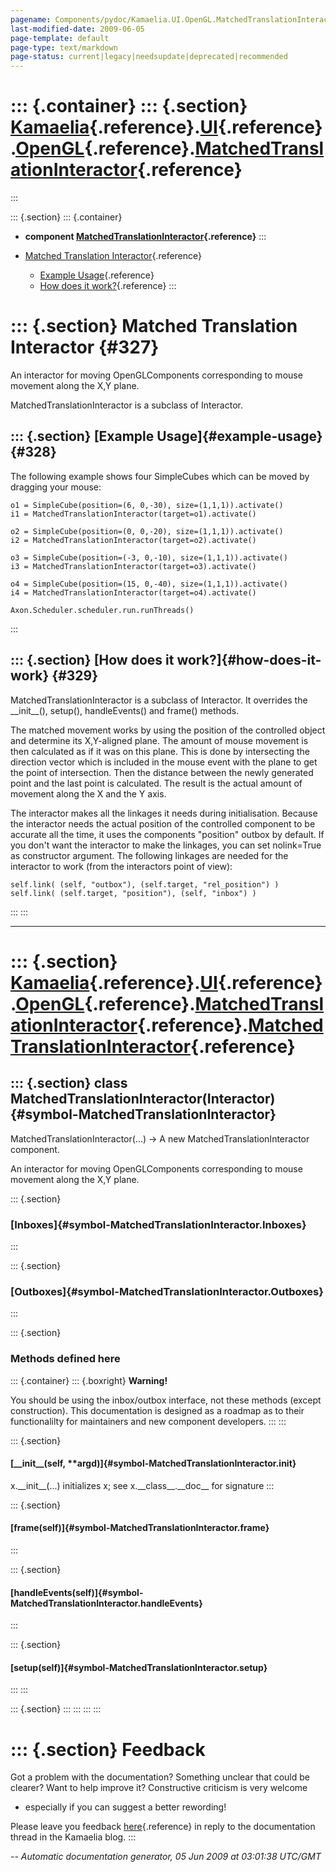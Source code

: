 ```yaml
---
pagename: Components/pydoc/Kamaelia.UI.OpenGL.MatchedTranslationInteractor
last-modified-date: 2009-06-05
page-template: default
page-type: text/markdown
page-status: current|legacy|needsupdate|deprecated|recommended
---
```

::: {.container}
::: {.section}
[Kamaelia](/Components/pydoc/Kamaelia.html){.reference}.[UI](/Components/pydoc/Kamaelia.UI.html){.reference}.[OpenGL](/Components/pydoc/Kamaelia.UI.OpenGL.html){.reference}.[MatchedTranslationInteractor](/Components/pydoc/Kamaelia.UI.OpenGL.MatchedTranslationInteractor.html){.reference}
===============================================================================================================================================================================================================================================================================================
:::

::: {.section}
::: {.container}
-   **component
    [MatchedTranslationInteractor](/Components/pydoc/Kamaelia.UI.OpenGL.MatchedTranslationInteractor.MatchedTranslationInteractor.html){.reference}**
:::

-   [Matched Translation Interactor](#327){.reference}
    -   [Example Usage](#328){.reference}
    -   [How does it work?](#329){.reference}
:::

::: {.section}
Matched Translation Interactor {#327}
==============================

An interactor for moving OpenGLComponents corresponding to mouse
movement along the X,Y plane.

MatchedTranslationInteractor is a subclass of Interactor.

::: {.section}
[Example Usage]{#example-usage} {#328}
-------------------------------

The following example shows four SimpleCubes which can be moved by
dragging your mouse:

``` {.literal-block}
o1 = SimpleCube(position=(6, 0,-30), size=(1,1,1)).activate()
i1 = MatchedTranslationInteractor(target=o1).activate()

o2 = SimpleCube(position=(0, 0,-20), size=(1,1,1)).activate()
i2 = MatchedTranslationInteractor(target=o2).activate()

o3 = SimpleCube(position=(-3, 0,-10), size=(1,1,1)).activate()
i3 = MatchedTranslationInteractor(target=o3).activate()

o4 = SimpleCube(position=(15, 0,-40), size=(1,1,1)).activate()
i4 = MatchedTranslationInteractor(target=o4).activate()

Axon.Scheduler.scheduler.run.runThreads()
```
:::

::: {.section}
[How does it work?]{#how-does-it-work} {#329}
--------------------------------------

MatchedTranslationInteractor is a subclass of Interactor. It overrides
the \_\_init\_\_(), setup(), handleEvents() and frame() methods.

The matched movement works by using the position of the controlled
object and determine its X,Y-aligned plane. The amount of mouse movement
is then calculated as if it was on this plane. This is done by
intersecting the direction vector which is included in the mouse event
with the plane to get the point of intersection. Then the distance
between the newly generated point and the last point is calculated. The
result is the actual amount of movement along the X and the Y axis.

The interactor makes all the linkages it needs during initialisation.
Because the interactor needs the actual position of the controlled
component to be accurate all the time, it uses the components
\"position\" outbox by default. If you don\'t want the interactor to
make the linkages, you can set nolink=True as constructor argument. The
following linkages are needed for the interactor to work (from the
interactors point of view):

``` {.literal-block}
self.link( (self, "outbox"), (self.target, "rel_position") )
self.link( (self.target, "position"), (self, "inbox") )
```
:::
:::

------------------------------------------------------------------------

::: {.section}
[Kamaelia](/Components/pydoc/Kamaelia.html){.reference}.[UI](/Components/pydoc/Kamaelia.UI.html){.reference}.[OpenGL](/Components/pydoc/Kamaelia.UI.OpenGL.html){.reference}.[MatchedTranslationInteractor](/Components/pydoc/Kamaelia.UI.OpenGL.MatchedTranslationInteractor.html){.reference}.[MatchedTranslationInteractor](/Components/pydoc/Kamaelia.UI.OpenGL.MatchedTranslationInteractor.MatchedTranslationInteractor.html){.reference}
===============================================================================================================================================================================================================================================================================================================================================================================================================================================

::: {.section}
class MatchedTranslationInteractor(Interactor) {#symbol-MatchedTranslationInteractor}
----------------------------------------------

MatchedTranslationInteractor(\...) -\> A new
MatchedTranslationInteractor component.

An interactor for moving OpenGLComponents corresponding to mouse
movement along the X,Y plane.

::: {.section}
### [Inboxes]{#symbol-MatchedTranslationInteractor.Inboxes}
:::

::: {.section}
### [Outboxes]{#symbol-MatchedTranslationInteractor.Outboxes}
:::

::: {.section}
### Methods defined here

::: {.container}
::: {.boxright}
**Warning!**

You should be using the inbox/outbox interface, not these methods
(except construction). This documentation is designed as a roadmap as to
their functionalilty for maintainers and new component developers.
:::
:::

::: {.section}
#### [\_\_init\_\_(self, \*\*argd)]{#symbol-MatchedTranslationInteractor.__init__}

x.\_\_init\_\_(\...) initializes x; see x.\_\_class\_\_.\_\_doc\_\_ for
signature
:::

::: {.section}
#### [frame(self)]{#symbol-MatchedTranslationInteractor.frame}
:::

::: {.section}
#### [handleEvents(self)]{#symbol-MatchedTranslationInteractor.handleEvents}
:::

::: {.section}
#### [setup(self)]{#symbol-MatchedTranslationInteractor.setup}
:::
:::

::: {.section}
:::
:::
:::
:::

::: {.section}
Feedback
========

Got a problem with the documentation? Something unclear that could be
clearer? Want to help improve it? Constructive criticism is very welcome
- especially if you can suggest a better rewording!

Please leave you feedback
[here](../../../cgi-bin/blog/blog.cgi?rm=viewpost&nodeid=1142023701){.reference}
in reply to the documentation thread in the Kamaelia blog.
:::

*\-- Automatic documentation generator, 05 Jun 2009 at 03:01:38 UTC/GMT*
